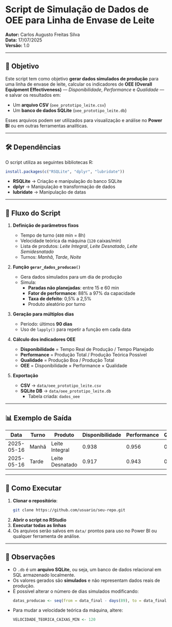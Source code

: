 # Script de Simulação de Dados de OEE para Linha de Envase de Leite

**Autor:** Carlos Augusto Freitas Silva  
**Data:** 17/07/2025  
**Versão:** 1.0

---

## 📌 Objetivo

Este script tem como objetivo **gerar dados simulados de produção** para uma linha de envase de leite, calcular os indicadores de **OEE (Overall Equipment Effectiveness)** — *Disponibilidade*, *Performance* e *Qualidade* — e salvar os resultados em:

- Um **arquivo CSV** (`oee_prototipo_leite.csv`)
- Um **banco de dados SQLite** (`oee_prototipo_leite.db`)

Esses arquivos podem ser utilizados para visualização e análise no **Power BI** ou em outras ferramentas analíticas.

---

## 🛠 Dependências

O script utiliza as seguintes bibliotecas R:

```r
install.packages(c("RSQLite", "dplyr", "lubridate"))
```

- **RSQLite** → Criação e manipulação do banco SQLite
- **dplyr** → Manipulação e transformação de dados
- **lubridate** → Manipulação de datas

---

## 🔄 Fluxo do Script

1. **Definição de parâmetros fixos**
   - Tempo de turno (`480` min = 8h)
   - Velocidade teórica da máquina (`120` caixas/min)
   - Lista de produtos: *Leite Integral*, *Leite Desnatado*, *Leite Semidesnatado*
   - Turnos: *Manhã*, *Tarde*, *Noite*

2. **Função `gerar_dados_producao()`**
   - Gera dados simulados para um dia de produção
   - Simula:
     - **Paradas não planejadas**: entre 15 e 60 min
     - **Fator de performance**: 88% a 97% da capacidade
     - **Taxa de defeito**: 0,5% a 2,5%
     - Produto aleatório por turno

3. **Geração para múltiplos dias**
   - Período: últimos **90 dias**
   - Uso de `lapply()` para repetir a função em cada data

4. **Cálculo dos indicadores OEE**
   - **Disponibilidade** = Tempo Real de Produção / Tempo Planejado 
   - **Performance** = Produção Total / Produção Teórica Possível       
   - **Qualidade** = Produção Boa / Produção Total 
   - **OEE** = Disponibilidade × Performance × Qualidade

5. **Exportação**
   - **CSV** → `data/oee_prototipo_leite.csv`
   - **SQLite DB** → `data/oee_prototipo_leite.db`  
     - Tabela criada: `dados_oee`

---

## 📊 Exemplo de Saída

| Data       | Turno  | Produto           | Disponibilidade | Performance | Qualidade | OEE   | ProducaoTotal | ProducaoBoa | ProducaoDefeituosa | TempoReal | Paradas |
|------------|--------|-------------------|-----------------|-------------|-----------|-------|---------------|-------------|--------------------|-----------|---------|
| 2025-05-16 | Manhã  | Leite Integral    | 0.938           | 0.956       | 0.982     | 0.880 | 53834         | 52850       | 984                | 451       | 29      |
| 2025-05-16 | Tarde  | Leite Desnatado   | 0.917           | 0.943       | 0.976     | 0.845 | 52389         | 51104       | 1285               | 440       | 40      |

---

## 🚀 Como Executar

1. **Clonar o repositório**:
   ```bash
   git clone https://github.com/usuario/seu-repo.git
   ```
2. **Abrir o script no RStudio**
3. **Executar todas as linhas**
4. Os arquivos serão salvos em `data/` prontos para uso no Power BI ou qualquer ferramenta de análise.

---

## 📌 Observações
- O `.db` é um **arquivo SQLite**, ou seja, um banco de dados relacional em SQL armazenado localmente.
- Os valores gerados são **simulados** e não representam dados reais de produção.
- É possível alterar o número de dias simulados modificando:
  ```r
  datas_producao <- seq(from = data_final - days(89), to = data_final, by = "day")
  ```
- Para mudar a velocidade teórica da máquina, altere:
  ```r
  VELOCIDADE_TEORICA_CAIXAS_MIN <- 120
  ```
